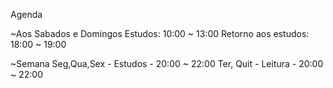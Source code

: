 Agenda

~Aos Sabados e Domingos
Estudos: 10:00 ~ 13:00
Retorno aos estudos: 18:00 ~ 19:00

~Semana
Seg,Qua,Sex - Estudos - 20:00 ~ 22:00
Ter, Quit - Leitura - 20:00 ~ 22:00
